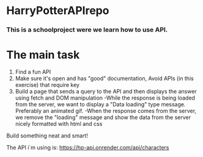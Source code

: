 # HarryPotterAPIrepo

### This is a schoolproject were we learn how to use API. 

# The main task

1. Find a fun API
2. Make sure it's open and has "good" documentation, Avoid APIs (in this exercise) that require key
3. Build a page that sends a query to the API and then displays the answer using fetch and DOM manipulation
   -While the response is being loaded from the server, we want to display a "Data loading" type message. Preferably an animated gif.
   -When the response comes from the server, we remove the "loading" message and show the data from the server nicely formatted with html and css

Build something neat and smart!


The API i´m using is: https://hp-api.onrender.com/api/characters





